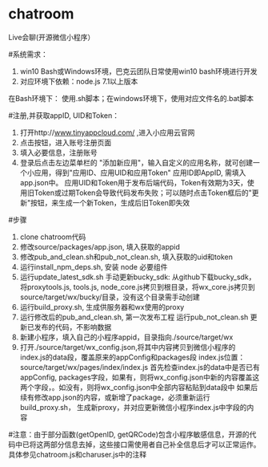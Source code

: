 # chatroom
Live会聊(开源微信小程序）

#系统需求：
1. win10 Bash或Windows环境，巴克云团队日常使用win10 bash环境进行开发
2. 对应环境下依赖：node.js 7.1以上版本

在Bash环境下： 使用.sh脚本；在windows环境下，使用对应文件名的.bat脚本

#注册,并获取appID, UID和Token：
1. 打开http://www.tinyappcloud.com/ ,进入小应用云官网
2. 点击按钮，进入账号注册页面
3. 填入必要信息，注册账号
4. 登录后点击左边菜单栏的 "添加新应用"，输入自定义的应用名称，就可创建一个小应用，得到"应用ID、应用UID和应用Token"
   应用ID即AppID, 需填入app.json中。 
   应用UID和Token用于发布后端代码，Token有效期为3天，使用旧Token或过期Token会导致代码发布失败；可以随时点击Token框后的"更新"按钮，来生成一个新Token，生成后旧Token即失效

#步骤
1. clone chatroom代码
2. 修改source/packages/app.json, 填入获取的appid
3. 修改pub_and_clean.sh和pub_not_clean.sh, 填入获取的uid和token
4. 运行install_npm_deps.sh, 安装 node 必要组件
5. 运行update_latest_sdk.sh
   手动更新bucky_sdk: 从github下载bucky_sdk，将proxytools.js, tools.js, node_core.js拷贝到根目录，将wx_core.js拷贝到source/target/wx/bucky/目录，没有这个目录需手动创建
6. 运行build_proxy.sh, 生成供服务器和wx使用的proxy
7. 运行修改后的pub_and_clean.sh, 第一次发布工程
   运行pub_not_clean.sh 更新已发布的代码，不影响数据
8. 新建小程序，填入自己的小程序appid，目录指向./source/target/wx
9. 打开./source/target/wx_config.json,将其中内容拷贝到微信小程序的index.js的data段，覆盖原来的appConfig和packages段
   index.js位置： source/target/wx/pages/index/index.js
   首先检查index.js的data中是否已有appConfig, packages字段，如果有，则将wx_config.json中新的内容覆盖这两个字段，。如没有，则将wx_config.json中全部内容粘贴到data段中
   如果后续有修改app.json的内容，或新增了package，必须重新运行build_proxy.sh， 生成新proxy，并对应更新微信小程序index.js中字段的内容

#注意：由于部分函数(getOpenID, getQRCode)包含小程序敏感信息，开源的代码中已将这两部分信息去掉，这些接口需使用者自己补全信息后才可以正常运作。具体参见chatroom.js和charuser.js中的注释
